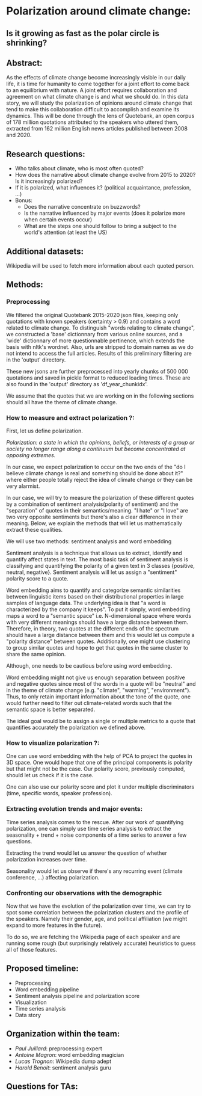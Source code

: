 # Polarization around climate change: 
## Is it growing as fast as the polar circle is shrinking? 

## Abstract:
As the effects of climate change become increasingly visible in our daily life, it is time for humanity to come together for a joint effort to come back to an equilibrium with nature. A joint effort requires collaboration and agreement on what climate change is and what we should do. In this data story, we will study the polarization of opinions around climate change that tend to make this collaboration difficult to accomplish and examine its dynamics. This will be done through the lens of Quotebank, an open corpus of 178 million quotations
attributed to the speakers who uttered them, extracted from 162 million English news articles published between 2008 and 2020.



## Research questions:

- Who talks about climate, who is most often quoted?
- How does the narrative about climate change evolve from 2015 to 2020? Is it increasingly polarized? 
- If it is polarized, what influences it? (political acquaintance, profession, ...) 
- Bonus:
    - Does the narrative concentrate on buzzwords?
    - Is the narrative influenced by major events (does it polarize more when certain events occur)
    - What are the steps one should follow to bring a subject to the world's attention (at least the US)

## Additional datasets:
Wikipedia will be used to fetch more information about each quoted person.

## Methods:

### Preprocessing

We filtered the original Quotebank 2015-2020 json files, keeping only quotations with known speakers (certainty > 0.9) and contains a word related to climate change. To distinguish "words relating to climate change", we constructed a 'base' dictionnary from various online sources, and a 'wide' dictionnary of more questionnable pertinence, which extends the basis with nltk's wordnet. Also, urls are stripped to domain names as we do not intend to access the full articles. Results of this preliminary filtering are in the 'output' directory.

These new jsons are further preprocessed into yearly chunks of 500 000 quotations and saved in pickle format to reduced loading times. These are also found in the 'output' directory as 'df_year_chunkidx'.

We assume that the quotes that we are working on in the following sections should all have the theme of climate change. 

### How to measure and extract polarization ?:

First, let us define polarization.

*Polarization: a state in which the opinions, beliefs, or interests of a group or society no longer range along a continuum but become concentrated at opposing extremes.*

In our case, we expect polarization to occur on the two ends of the "do I believe climate change is real and something should be done about it?" where either people totally reject the idea of climate change or they can be very alarmist. 

In our case, we will try to measure the polarization of these different quotes by a combination of sentiment analysis(polarity of sentiment) and the "separation" of quotes in their semantics/meaning. "I hate" or "I love" are two very opposite sentiments but there's also a clear difference in their meaning. Below, we explain the methods that will let us mathematically extract these qualities.


 We will use two methods: sentiment analysis and word embedding

Sentiment analysis is a technique that allows us to extract, identify and quantify affect states in text. The most basic task of sentiment analysis is classifying and quantifying the polarity of a given text in 3 classes {positive, neutral, negative}. Sentiment analysis will let us assign a "sentiment" polarity score to a quote.

 Word embedding aims to quantify and categorize semantic similarities between linguistic items based on their distributional properties in large samples of language data. The underlying idea is that "a word is characterized by the company it keeps". To put it simply, word embedding maps a word to a "semantic space" i.e. N-dimensional space where words with very different meanings should have a large distance between them. Therefore, in theory, two quotes at the different ends of the spectrum should have a large distance between them and this would let us compute a "polarity distance" between quotes. Additionally, one might use clustering to group similar quotes and hope to get that quotes in the same cluster to share the same opinion.

 Although, one needs to be cautious before using word embedding.

Word embedding might not give us enough separation between positive and negative quotes since most of the words in a quote will be "neutral" and in the theme of climate change (e.g. "climate", "warming", "environment"). Thus, to only retain important information about the tone of the quote, one would further need to filter out climate-related words such that the semantic space is better separated.


The ideal goal would be to assign a single or multiple metrics to a quote that quantifies accurately the polarization we defined above.

### How to visualize polarization ?:

One can use word embedding with the help of PCA to project the quotes in 3D space. One would hope that one of the principal components is polarity but that might not be the case. Our polarity score, previously computed, should let us check if it is the case.

One can also use our polarity score and plot it under multiple discriminators (time, specific words, speaker profession).

### Extracting evolution trends and major events:

Time series analysis comes to the rescue. After our work of quantifying polarization, one can simply use time series analysis to extract the seasonality + trend + noise components of a time series to answer a few questions.

Extracting the trend would let us answer the question of whether polarization increases over time.

Seasonality would let us observe if there's any recurring event (climate conference, ...) affecting polarization.

### Confronting our observations with the demographic

Now that we have the evolution of the polarization over time, we can try to spot some correlation between the polarization clusters and the profile of the speakers. Namely their gender, age, and political affiliation (we might expand to more features in the future). 

To do so, we are fetching the Wikipedia page of each speaker and are running some rough (but surprisingly relatively accurate) heuristics to guess all of those features. 


## Proposed timeline:

- Preprocessing 
- Word embedding pipeline
- Sentiment analysis pipeline and polarization score
- Visualization
- Time series analysis
- Data story

## Organization within the team:

- *Paul Juillard*: preprocessing expert
- *Antoine Magron*: word embedding magician
- *Lucas Trognon*: Wikipedia dump adept
- *Harold Benoit*: sentiment analysis guru


## Questions for TAs:


